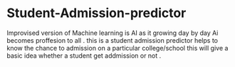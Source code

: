 # Student-Admission-predictor

Improvised version of Machine learning is AI as it growing day by day Ai becomes proffesion to all . this is a student admission predictor 
helps to know the chance to admission on a particular college/school this will give a basic idea whether a student get addmission or not .

